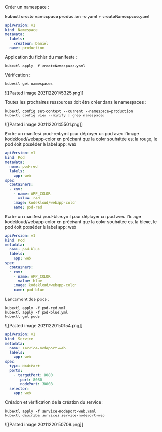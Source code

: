 Créer un namespace :

kubectl create namespace production -o yaml > createNamespace.yaml


```yaml
apiVersion: v1
kind: Namespace
metadata:
  labels:
    createur: Daniel
  name: production
```

Application du fichier du manifeste :
```shell
kubectl apply -f createNamespace.yaml
```

Vérification :
```shell
kubectl get namespaces
```
![[Pasted image 20211220145325.png]]

Toutes les prochaines ressources doit être créer dans le namespaces :
```shell
kubectl config set-context --current --namespace=production
kubectl config view --minify | grep namespace:
```
![[Pasted image 20211220145501.png]]

Ecrire un manifest prod-red.yml pour déployer un pod avec l'image kodekloud/webapp-color en précisant que la color souhaitée est la rouge, le pod doit posséder le label app: web

```yaml
apiVersion: v1
kind: Pod
metadata:
  name: pod-red
  labels:
    app: web
spec:
  containers:
  - env:
    - name: APP_COLOR
      value: red
    image: kodekloud/webapp-color
    name: pod-red
```


Ecrire un manifest prod-blue.yml pour déployer un pod avec l'image kodekloud/webapp-color en précisant que la color souhaitée est la bleue, le pod doit posséder le label app: web

```yaml
apiVersion: v1
kind: Pod
metadata:
  name: pod-blue
  labels:
    app: web
spec:
  containers:
  - env:
    - name: APP_COLOR
      value: blue
    image: kodekloud/webapp-color
    name: pod-blue
```

Lancement des pods :
```shell
kubectl apply -f pod-red.yml
kubectl apply -f pod-blue.yml
kubectl get pods
```
![[Pasted image 20211220150154.png]]

```yaml
apiVersion: v1
kind: Service
metadata:
  name: service-nodeport-web
  labels:
    app: web
spec:
  type: NodePort
  ports: 
    - targetPort: 8080
	   port: 8080
	   nodePort: 30008
  selector:
    app: web
```

Création et vérification de la création du service :
```shell
kubectl apply -f service-nodeport-web.yaml
kubectl describe services service-nodeport-web
```
![[Pasted image 20211220150709.png]]

